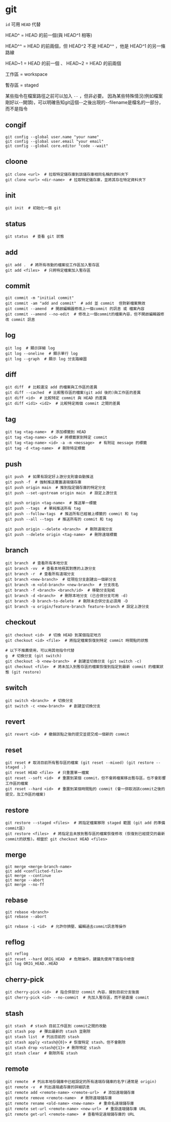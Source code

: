 # git

`id` 可用 `HEAD` 代替

HEAD^ = HEAD 的前一個(與 HEAD^1 相等)

HEAD^^ = HEAD 的前兩個，但 HEAD^2 不是 HEAD^^ ，他是 HEAD^1 的另一條路線

HEAD~1 = HEAD 的前一個 、 HEAD~2 = HEAD 的前兩個

工作區 = workspace

暫存區 = staged

某些指令在檔案路徑之前可以加入 `--` ，但非必要。
因為某些特殊情況(例如檔案剛好以--開頭)，可以明確告知git這個--之後出現的--filename是檔名的一部分，而不是指令

## congif

```bash,icon=.devicon-bash-plain
git config --global user.name "your name"
git config --global user.email "your email"
git config --global core.editor "code --wait"
```

## cloone

```bash,icon=.devicon-bash-plain
git clone <url>  # 拉取特定儲存庫到該儲存庫相同名稱的資料夾下
git clone <url> <dir-name>  # 拉取特定儲存庫，並將其存在特定資料夾下
```

## init

```bash,icon=.devicon-bash-plain
git init  # 初始化一個 git
```

## status

```bash,icon=.devicon-bash-plain
git status  # 查看 git 狀態
```

## add

```bash,icon=.devicon-bash-plain
git add .  # 將所有改動的檔案從工作區加入暫存區
git add <files>  # 只將特定檔案加入暫存區
```

## commit

```bash,icon=.devicon-bash-plain
git commit -m "initial commit"
git commit -am "add and commit"  # add 並 commit  但對新檔案無效
git commit --amend  # 開啟編輯器修改上一個commit 的訊息 或 檔案內容
git commit --amend --no-edit  # 修改上一個commit的檔案內容，但不開啟編輯器修改 commit 訊息
```

## log

```bash,icon=.devicon-bash-plain
git log  # 顯示詳細 log
git log --oneline  # 顯示單行 log
git log --graph  # 顯示 log 分支路線圖
```

## diff

```bash,icon=.devicon-bash-plain
git diff  # 比較還沒 add 的檔案與工作區的差異
git diff --cached  # 比較暫存區的檔案(git add 後的)與工作區的差異
git diff <id>  # 比較特定 commit 與 HEAD 的差異
git diff <id1> <id2>  # 比較特定兩個 commit 之間的差異

```

## tag

```bash,icon=.devicon-bash-plain
git tag <tag-name>  # 添加標籤到 HEAD
git tag <tag-name> <id> # 將標籤家到特定 commit
git tag <tag-name> <id> -a -m <message>  # 有附註 message 的標籤
git tag -d <tag-name>  # 刪除特定標籤
```

## push

```bash,icon=.devicon-bash-plain
git push  # 如果有設定好上游分支則會自動推送
git push -f  # 強制推送覆蓋遠端儲存庫
git push origin main  # 推到指定儲存庫的特定分支
git push --set-upstream origin main  # 設定上游分支

git push origin <tag-name>  # 推送單一標籤
git push --tags  # 單純推送所有 tag
git push --follow-tags  # 推送所有已經被上標籤的 commit 和 tag
git push --all --tags  # 推送所有的 commit 和 tag

git push origin --delete <branch>  # 刪除遠端分支
git push --delete origin <tag-name>  # 刪除遠端標籤
```

## branch

```bash,icon=.devicon-bash-plain
git branch  # 查看所有本地分支
git branch -vv  # 查看本地極其對應的上游分支
git branch -r  # 查看所有遠端分支
git branch <new-branch>  # 從現在分支創建出一個新分支
git branch -m <old-branch> <new-branch>  # 分支改名
git branch -f <branch> <branch/id>  # 移動分支貼紙
git branch -d <branch>  # 刪除本地分支 (已合併分支可用 -d)
git branch -D branch-to-delete  # 刪除未合併分支必須用 -D
git branch -u origin/feature-branch feature-branch # 設定上游分支
```

## checkout

```bash,icon=.devicon-bash-plain
git checkout <id>  # 切換 HEAD 到某個指定地方
git checkout <id> <file>  # 將指定檔案恢復到特定 commit 時間點的狀態

# 以下不推薦使用，可以用其他指令代替
g  # 切換分支 (git switch)
git checkout -b <new-branch>  # 創建並切換分支 (git switch -c)
git checkout <file>  # 將未加入到暫存區的檔案恢復到指定到最新 commit 的檔案狀態 (git restore)
```

## switch

```bash,icon=.devicon-bash-plain
git switch <branch>  # 切換分支
git switch -c <new-branch>  # 創建並切換分支
```

## revert

```bash,icon=.devicon-bash-plain
git revert <id>  # 撤銷該點之後的提交並提交成一個新的 commit
```

## reset

```bash,icon=.devicon-bash-plain
git reset # 取消目前所有暫存區的檔案 (git reset --mixed) (git restore --staged .)
git reset HEAD <file>  # 只重置單一檔案
git reset --soft <id>  # 重置到某個 commit，但不會將檔案移出暫存區，也不會影響工作區的檔案
git reset --hard <id>  # 重置到某個時間點的 commit (會一併取消該commit之後的提交，及工作區的檔案)
```

## restore

```bash,icon=.devicon-bash-plain
git restore --staged <files>  # 將指定檔案移除 staged 範圍 (git add 的準備 commit區)
git restore <files>  # 將指定且未放到暫存區的檔案恢復修改 (恢復到已經提交的最新commit的狀態)。相當於 git checkout HEAD <files>
```

## merge

```bash,icon=.devicon-bash-plain
git merge <merge-branch-name>
git add <conflicted-file>
git merge --continue
git merge --abort
git merge --no-ff
```

## rebase

```bash,icon=.devicon-bash-plain
git rebase <branch>
git rebase --abort

git rebase -i <id>  # 允許你擠壓、編輯過去commit訊息等操作
```

## reflog

```bash,icon=.devicon-bash-plain
git reflog
git reset --hard ORIG_HEAD  # 危險操作，建議先使用下面指令檢查
git log ORIG_HEAD..HEAD
```

## cherry-pick

```bash,icon=.devicon-bash-plain
git cherry-pick <id>  # 指合併部分 commit 內容，接到目前分支後面
git cherry-pick <id> --no-commit  # 先加入暫存區，而不是直接 commit
```

## stash

```bash,icon=.devicon-bash-plain
git stash  # stash 目前工作區到 commit之間的改動
git stash pop  # 彈出最新的 stash 並刪除
git stash list  # 列出目前的 stash
git stash apply <stash@{0}> # 恢復特定 stash，但不會刪除
git stash drop <stash@{1}> # 刪除特定 stash
git stash clear  # 刪除所有 stash
```

## remote

```bash,icon=.devicon-bash-plain
git remote  # 列出本地存儲庫中已經設定的所有遠端存儲庫的名字(通常是 origin)
git remote -v  # 列出遠端處存庫的詳細訊息
git remote add <remote-name> <remote-url>  # 添加遠端儲存庫
git remote remove <remote-name>  # 刪除遠端儲存庫
git remote rename <old-name> <new-name>  # 重命名遠端儲存庫
git remote set-url <remote-name> <new-url>  # 重設遠端儲存庫 URL
git remote get-url <remote-name>  # 查看特定遠端儲存庫的 URL
```
